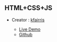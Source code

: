 ## HTML+CSS+JS

- Creator : [kfairris](https://github.com/kfairris)

  - [Live Demo](https://kfairris.github.io/20200726-css-testimonial-slider/)
  - [Github](https://github.com/kfairris/20200726-css-testimonial-slider)